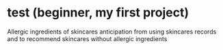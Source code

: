 # test (beginner, my first project) 
Allergic ingredients of skincares anticipation from using skincares records and to recommend skincares  without allergic ingredients 
